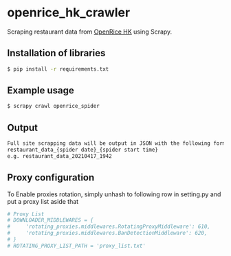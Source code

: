 # openrice_hk_crawler
Scraping restaurant data from [OpenRice HK](https://www.openrice.com/zh/hongkong) using Scrapy. 

## Installation of libraries
``` bash
$ pip install -r requirements.txt
```

## Example usage

``` bash
$ scrapy crawl openrice_spider
``` 

## Output

``` bash
Full site scrapping data will be output in JSON with the following format:
restaurant_data_{spider date}_{spider start time}
e.g. restaurant_data_20210417_1942
``` 

## Proxy configuration
To Enable proxies rotation, simply unhash to following row in setting.py and put a proxy list aside that

``` bash
# Proxy List
# DOWNLOADER_MIDDLEWARES = {
#     'rotating_proxies.middlewares.RotatingProxyMiddleware': 610,
#     'rotating_proxies.middlewares.BanDetectionMiddleware': 620,
# }
# ROTATING_PROXY_LIST_PATH = 'proxy_list.txt'
``` 
